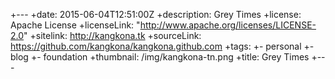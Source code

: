 +---
+date: 2015-06-04T12:51:00Z
+description: Grey Times
+license: Apache License
+licenseLink: "http://www.apache.org/licenses/LICENSE-2.0"
+sitelink: http://kangkona.tk
+sourceLink: https://github.com/kangkona/kangkona.github.com
+tags:
+- personal
+- blog
+- foundation
+thumbnail: /img/kangkona-tn.png
+title: Grey Times
+---